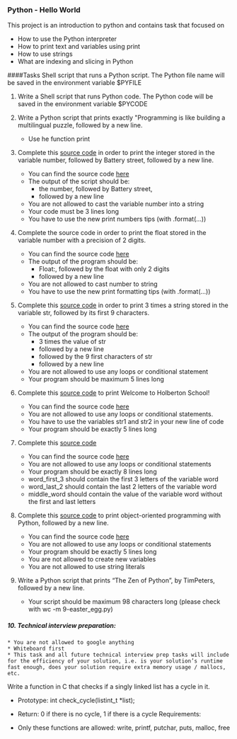 ###    Python - Hello World
This project is an introduction to python and contains task that focused on
  * How to use the Python interpreter
  * How to print text and variables using print
  * How to use strings
  * What are indexing and slicing in Python

####Tasks
 Shell script that runs a Python script.
The Python file name will be saved in the environment variable $PYFILE

1. Write a Shell script that runs Python code.
The Python code will be saved in the environment variable $PYCODE

2. Write a Python script that prints exactly "Programming is like building a multilingual puzzle, followed by a new line.
    * Use  he function print
3. Complete this [source code](https://github.com/holbertonschool/0x00.py/blob/master/3-print_number.py) in order to print the integer stored in the variable number, followed by Battery street, followed by a new line.
    * You can find the source code [here](https://github.com/holbertonschool/0x00.py/blob/master/3-print_number.py)
    * The output of the script should be:
       * the number, followed by Battery street,
       * followed by a new line
    * You are not allowed to cast the variable number into a string
    * Your code must be 3 lines long
    * You have to use the new print numbers tips (with .format(...))
4. Complete the source code in order to print the float stored in the variable number with a precision of 2 digits.

   * You can find the source code [here](https://github.com/holbertonschool/0x00.py/blob/master/4-print_float.py)
   * The output of the program should be:
      * Float:, followed by the float with only 2 digits
      * followed by a new line
   * You are not allowed to cast number to string
   * You have to use the new print formatting tips (with .format(...))
5. Complete this [source code](https://github.com/holbertonschool/0x00.py/blob/master/5-print_string.py) in order to print 3 times a string stored in the variable str, followed by its first 9 characters.

   * You can find the source code [here](https://github.com/holbertonschool/0x00.py/blob/master/5-print_string.py)
   * The output of the program should be:
      * 3 times the value of str
      * followed by a new line
      * followed by the 9 first characters of str
      * followed by a new line
   * You are not allowed to use any loops or conditional statement
   * Your program should be maximum 5 lines long
6. Complete this [source code](https://github.com/holbertonschool/0x00.py/blob/master/6-concat.py) to print Welcome to Holberton School!

   * You can find the source code [here](https://github.com/holbertonschool/0x00.py/blob/master/6-concat.py)
   * You are not allowed to use any loops or conditional statements.
   * You have to use the variables str1 and str2 in your new line of code
   * Your program should be exactly 5 lines long
7. Complete this [source code](https://github.com/holbertonschool/0x00.py/blob/master/7-edges.py)

   * You can find the source code [here](https://github.com/holbertonschool/0x00.py/blob/master/7-edges.py)
   * You are not allowed to use any loops or conditional statements
   * Your program should be exactly 8 lines long
   * word_first_3 should contain the first 3 letters of the variable word
   * word_last_2 should contain the last 2 letters of the variable word
   * middle_word should contain the value of the variable word without the first and last letters
8. Complete this [source code](https://github.com/holbertonschool/0x00.py/blob/master/8-concat_edges.py) to print object-oriented programming with Python, followed by a new line.

   * You can find the source code [here](https://github.com/holbertonschool/0x00.py/blob/master/8-concat_edges.py)
   * You are not allowed to use any loops or conditional statements
   * Your program should be exactly 5 lines long
   * You are not allowed to create new variables
   * You are not allowed to use string literals
9. Write a Python script that prints “The Zen of Python”, by TimPeters, followed by a new line.

   * Your script should be maximum 98 characters long (please check with wc -m 9-easter_egg.py)
##### 10. Technical interview preparation:

    * You are not allowed to google anything
    * Whiteboard first
    * This task and all future technical interview prep tasks will include  for the efficiency of your solution, i.e. is your solution’s runtime fast enough, does your solution require extra memory usage / mallocs, etc.

Write a function in C that checks if a singly linked list has a cycle in it.
   * Prototype: int check_cycle(listint_t *list);
   * Return: 0 if there is no cycle, 1 if there is a cycle
Requirements:

   * Only these functions are allowed: write, printf, putchar, puts, malloc, free
